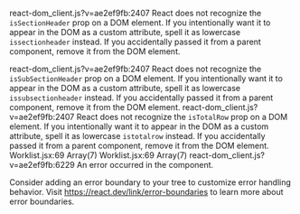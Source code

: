 react-dom_client.js?v=ae2ef9fb:2407 React does not recognize the `isSectionHeader` prop on a DOM element. If you intentionally want it to appear in the DOM as a custom attribute, spell it as lowercase `issectionheader` instead. If you accidentally passed it from a parent component, remove it from the DOM element.

react-dom_client.js?v=ae2ef9fb:2407 React does not recognize the `isSubSectionHeader` prop on a DOM element. If you intentionally want it to appear in the DOM as a custom attribute, spell it as lowercase `issubsectionheader` instead. If you accidentally passed it from a parent component, remove it from the DOM element.
react-dom_client.js?v=ae2ef9fb:2407 React does not recognize the `isTotalRow` prop on a DOM element. If you intentionally want it to appear in the DOM as a custom attribute, spell it as lowercase `istotalrow` instead. If you accidentally passed it from a parent component, remove it from the DOM element.
Worklist.jsx:69 
Array(7)
Worklist.jsx:69 
Array(7)
react-dom_client.js?v=ae2ef9fb:6229 An error occurred in the <Schedule9CProvisionTable> component.

Consider adding an error boundary to your tree to customize error handling behavior.
Visit https://react.dev/link/error-boundaries to learn more about error boundaries.
﻿
